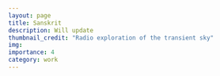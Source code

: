 ```yaml
---
layout: page
title: Sanskrit
description: Will update
thumbnail_credit: "Radio exploration of the transient sky"
img: 
importance: 4
category: work
---
```



